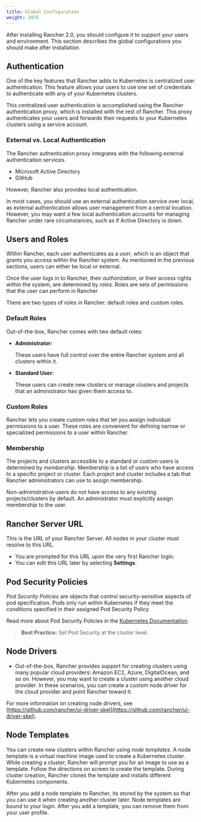 ```yaml
---
title: Global Configuration
weight: 2075
---
```

After installing Rancher 2.0, you should configure it to support your users and environment. This section describes the global configurations you should make after installation.

## Authentication
One of the key features that Rancher adds to Kubernetes is centralized user authentication. This feature allows your users to use one set of credentials to authenticate with any of your Kubernetes clusters.

This centralized user authentication is accomplished using the Rancher authentication proxy, which is installed with the rest of Rancher. This proxy authenticates your users and forwards their requests to your Kubernetes clusters using a service account.

### External vs. Local Authentication

The Rancher authentication proxy integrates with the following external authentication services.

- Microsoft Active Directory
- GitHub

However, Rancher also provides local authentication.

In most cases, you should use an external authentication service over local, as external authentication allows user management from a central location. However, you may want a few local authentication accounts for managing Rancher under rare circumstances, such as if Active Directory is down.

## Users and Roles

Within Rancher, each user authenticates as a _user_, which is an object that grants you access within the Rancher system. As mentioned in the previous sections, users can either be local or external.

Once the user logs in to Rancher, their _authorization_, or their access rights within the system, are determined by _roles_.  Roles are sets of permissions that the user can perform in Rancher

There are two types of roles in Rancher: default roles and custom roles.

<!-- ### Rancher Role Implementation

	Fill me in Craig!

-->

### Default Roles

Out-of-the-box, Rancher comes with two default roles:

- **Administrator:**

    These users have full control over the entire Rancher system and all clusters within it.

- **Standard User:**

    These users can create new clusters or manage clusters and projects that an administrator has given them access to.

<!-- ### Protected Roles

Nathan! Fill me in! If 'default roles' and 'protected roles' are synonymous, just add the info to 'default roles'.

-->

### Custom Roles

Rancher lets you create _custom roles_ that let you assign individual permissions to a user. These roles are convenient for defining narrow or specialized permissions to a user within Rancher.

<!-- ### Projects and Clusters: Automatic Role Assignment 

Fill me in Craig!

-->

<!-- ### Role Aggregation 

Fill me in Craig!

-->

### Membership

The projects and clusters accessible to a standard or custom users is determined by _membership_. Membership is a list of users who have access to a specific project or cluster. Each project and cluster includes a tab that Rancher administrators can use to assign membership.

Non-administrative users do not have access to any existing projects/clusters by default. An administrator must explicitly assign membership to the user.

<!-- Craig! Add supplemental information about Role Context here is necessary (Different Roles for Cluster, Project) -->

## Rancher Server URL

This is the URL of your Rancher Server. All nodes in your cluster must resolve to this URL.

- You are prompted for this URL upon the very first Rancher login.
- You can edit this URL later by selecting **Settings**.

## Pod Security Policies

_Pod Security Policies_ are objects that control security-sensitive aspects of pod specification. Pods only run within Kubernetes if they meet the conditions specified in their assigned Pod Security Policy.

Read more about Pod Security Policies in the [Kubernetes Documentation](https://kubernetes.io/docs/concepts/policy/pod-security-policy/).

>**Best Practice:**
>Set Pod Security at the cluster level.

## Node Drivers

- Out-of-the-box, Rancher provides support for creating clusters using many popular cloud providers: Amazon EC2, Azure, DigitalOcean, and so on. However, you may want to create a cluster using another cloud provider. In these scenarios, you can create a custom node driver for the cloud provider and point Rancher toward it.

For more information on creating node drivers, see [https://github.com/rancher/ui-driver-skel](https://github.com/rancher/ui-driver-skel).

## Node Templates

You can create new clusters within Rancher using _node templates_. A node template is a virtual machine image used to create a Kubernetes cluster. While creating a cluster, Rancher will prompt you for an image to use as a template. Follow the directions on screen to create the template. During cluster creation, Rancher clones the template and installs different Kubernetes components.

After you add a node template to Rancher, its stored by the system so that you can use it when creating another cluster later. Node templates are bound to your login. After you add a template, you can remove them from your user profile.

<!-- ## Rancher CLI Configuration

Dan! Fill me in!

-How to configure
-Common commands
-Command to view help
 
 -->